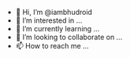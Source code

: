 - 👋 Hi, I’m @iambhudroid
- 👀 I’m interested in ...
- 🌱 I’m currently learning ...
- 💞️ I’m looking to collaborate on ...
- 📫 How to reach me ...

<!---
iambhudroid/iambhudroid is a ✨ special ✨ repository because its `README.md` (this file) appears on your GitHub profile.
You can click the Preview link to take a look at your changes.
--->

